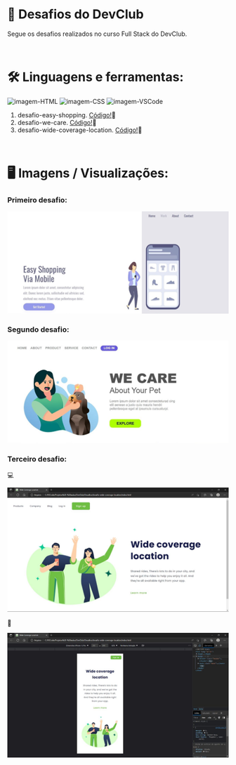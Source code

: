 # 🚀 Desafios do DevClub 
Segue os desafios realizados no curso Full Stack do DevClub. 

<br>

# 🛠️ Linguagens e ferramentas:
<img alt="imagem-HTML" height="30" width="40" src="https://cdn.jsdelivr.net/gh/devicons/devicon/icons/html5/html5-plain-wordmark.svg" /> <img alt="imagem-CSS" height="30" width="40" src="https://cdn.jsdelivr.net/gh/devicons/devicon/icons/css3/css3-plain-wordmark.svg" /> <img alt="imagem-VSCode" height="30" width="40" src="https://cdn.jsdelivr.net/gh/devicons/devicon/icons/vscode/vscode-original.svg" />

1. desafio-easy-shopping. [Código!](https://github.com/ferreiraitalo/Desafios-Curso-DevClub/tree/main/desafio-easy-shopping)🔗
2. desafio-we-care. [Código!](https://github.com/ferreiraitalo/Desafios-Curso-DevClub/tree/main/desafio-we-care)🔗
3. desafio-wide-coverage-location. [Código!](https://github.com/ferreiraitalo/Desafios-Curso-DevClub/tree/main/desafio-wide-coverage-location)🔗

<br>

# 🖥️ Imagens / Visualizações:
### Primeiro desafio:
![desafio-easy-shopping.](./img/desafio-easy-shopping.jpg)

### Segundo desafio:
![desafio-we-care.](./img/desafio-we-care.jpg)

### Terceiro desafio:
💻

![Imagem do desafio Wide Coverage Location em notebook.](./img/desafio-wide-coverage-location.jpg)

📱

![Imagem do desafio Wide Coverage Location em mobile.](./img/desafio-wide-coverage-location-mobile.jpg)









